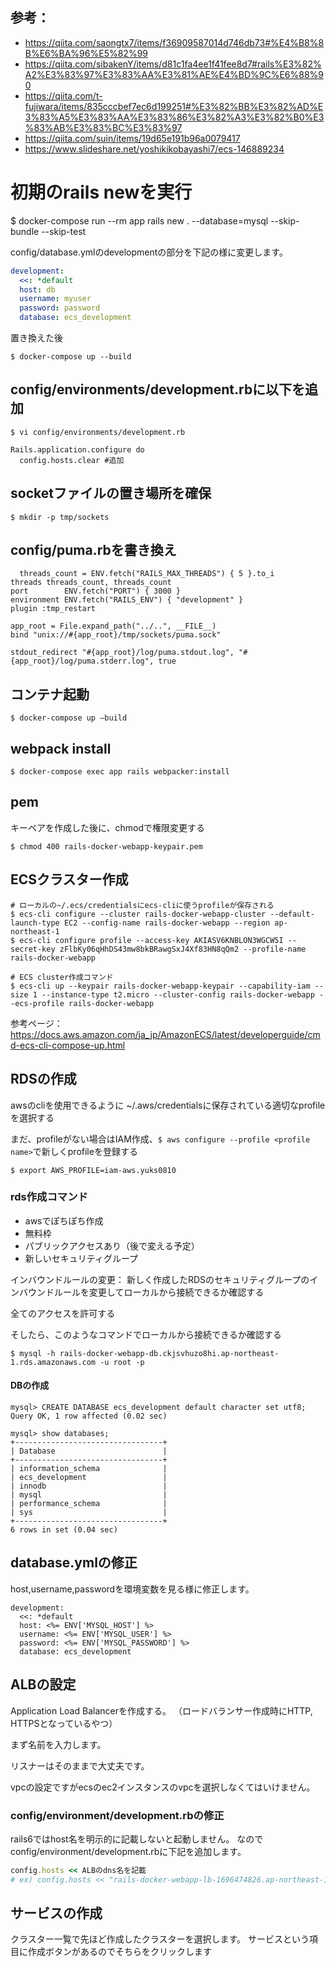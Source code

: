 
## 参考：
* https://qiita.com/saongtx7/items/f36909587014d746db73#%E4%B8%8B%E6%BA%96%E5%82%99
* https://qiita.com/sibakenY/items/d81c1fa4ee1f41fee8d7#rails%E3%82%A2%E3%83%97%E3%83%AA%E3%81%AE%E4%BD%9C%E6%88%90
* https://qiita.com/t-fujiwara/items/835cccbef7ec6d199251#%E3%82%BB%E3%82%AD%E3%83%A5%E3%83%AA%E3%83%86%E3%82%A3%E3%82%B0%E3%83%AB%E3%83%BC%E3%83%97
* https://qiita.com/suin/items/19d65e191b96a0079417
* https://www.slideshare.net/yoshikikobayashi7/ecs-146889234

# 初期のrails newを実行
$ docker-compose run --rm app rails new . --database=mysql --skip-bundle --skip-test


config/database.ymlのdevelopmentの部分を下記の様に変更します。

```database.yml
development:
  <<: *default
  host: db
  username: myuser
  password: password
  database: ecs_development
```

置き換えた後

```
$ docker-compose up --build
```

## config/environments/development.rbに以下を追加
```
$ vi config/environments/development.rb
```

```
Rails.application.configure do
  config.hosts.clear #追加
```

##  socketファイルの置き場所を確保
```
$ mkdir -p tmp/sockets
```

## config/puma.rbを書き換え

```
  threads_count = ENV.fetch("RAILS_MAX_THREADS") { 5 }.to_i
threads threads_count, threads_count
port        ENV.fetch("PORT") { 3000 }
environment ENV.fetch("RAILS_ENV") { "development" }
plugin :tmp_restart

app_root = File.expand_path("../..", __FILE__)
bind "unix://#{app_root}/tmp/sockets/puma.sock"

stdout_redirect "#{app_root}/log/puma.stdout.log", "#{app_root}/log/puma.stderr.log", true
```

## コンテナ起動

```
$ docker-compose up —build
```

## webpack install

```
$ docker-compose exec app rails webpacker:install
```


## pem

キーペアを作成した後に、chmodで権限変更する
```
$ chmod 400 rails-docker-webapp-keypair.pem
```

## ECSクラスター作成

```
# ローカルの~/.ecs/credentialsにecs-cliに使うprofileが保存される
$ ecs-cli configure --cluster rails-docker-webapp-cluster --default-launch-type EC2 --config-name rails-docker-webapp --region ap-northeast-1
$ ecs-cli configure profile --access-key AKIASV6KNBLON3WGCW5I --secret-key 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 --profile-name rails-docker-webapp

# ECS cluster作成コマンド
$ ecs-cli up --keypair rails-docker-webapp-keypair --capability-iam --size 1 --instance-type t2.micro --cluster-config rails-docker-webapp --ecs-profile rails-docker-webapp
```

参考ページ：
https://docs.aws.amazon.com/ja_jp/AmazonECS/latest/developerguide/cmd-ecs-cli-compose-up.html

## RDSの作成

awsのcliを使用できるように
~/.aws/credentialsに保存されている適切なprofileを選択する

まだ、profileがない場合はIAM作成、`$ aws configure --profile <profile name>`で新しくprofileを登録する

```
$ export AWS_PROFILE=iam-aws.yuks0810

```

### rds作成コマンド

* awsでぽちぽち作成
* 無料枠
* パブリックアクセスあり（後で変える予定）
* 新しいセキュリティグループ

インバウンドルールの変更：
新しく作成したRDSのセキュリティグループのインバウンドルールを変更してローカルから接続できるか確認する

全てのアクセスを許可する

そしたら、このようなコマンドでローカルから接続できるか確認する

```
$ mysql -h rails-docker-webapp-db.ckjsvhuzo8hi.ap-northeast-1.rds.amazonaws.com -u root -p
```

#### DBの作成

```
mysql> CREATE DATABASE ecs_development default character set utf8;
Query OK, 1 row affected (0.02 sec)

mysql> show databases;
+---------------------------------+
| Database                        |
+---------------------------------+
| information_schema              |
| ecs_development                 |
| innodb                          |
| mysql                           |
| performance_schema              |
| sys                             |
+---------------------------------+
6 rows in set (0.04 sec)
```

## database.ymlの修正
host,username,passwordを環境変数を見る様に修正します。

```
development:
  <<: *default
  host: <%= ENV['MYSQL_HOST'] %>
  username: <%= ENV['MYSQL_USER'] %>
  password: <%= ENV['MYSQL_PASSWORD'] %>
  database: ecs_development
```

## ALBの設定
Application Load Balancerを作成する。
（ロードバランサー作成時にHTTP, HTTPSとなっているやつ）

まず名前を入力します。

リスナーはそのままで大丈夫です。


vpcの設定ですがecsのec2インスタンスのvpcを選択しなくてはいけません。


### config/environment/development.rbの修正

rails6ではhost名を明示的に記載しないと起動しません。
なのでconfig/environment/development.rbに下記を追加します。

```development.rb
config.hosts << ALBのdns名を記載
# ex) config.hosts << "rails-docker-webapp-lb-1696474826.ap-northeast-1.elb.amazonaws.com"
```

## サービスの作成

クラスター一覧で先ほど作成したクラスターを選択します。
サービスという項目に作成ボタンがあるのでそちらをクリックします

